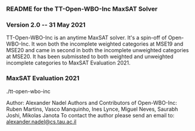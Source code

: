 ### README for the TT-Open-WBO-Inc MaxSAT Solver
### Version 2.0 -- 31 May 2021

TT-Open-WBO-Inc is an anytime MaxSAT solver. It's a spin-off of Open-WBO-Inc. It won both the incomplete weighted categories at MSE19 and MSE20 and came in second in both the incomplete unweighted categories at MSE20. It has been submissted to both weighted and unweighted incomplete categories to MaxSAT Evaluation 2021.

### MaxSAT Evaluation 2021
./tt-open-wbo-inc <input-file>

Author: Alexander Nadel
Authors and Contributors of Open-WBO-Inc: Ruben Martins, Vasco Manquinho, Ines Lynce, Miguel Neves, Saurabh Joshi, Mikolas Janota
To contact the author please send an email to:  alexander.nadel@cs.tau.ac.il
